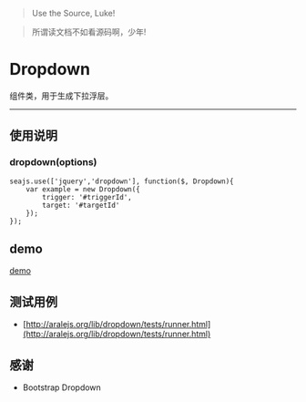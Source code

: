 >Use the Source, Luke!

>所谓读文档不如看源码啊，少年!

# Dropdown

组件类，用于生成下拉浮层。

---

## 使用说明

### dropdown(options)


```
seajs.use(['jquery','dropdown'], function($, Dropdown){
    var example = new Dropdown({
        trigger: '#triggerId',
        target: '#targetId'
    });
});
```

## demo

[demo](http://aralejs.org/lib/dropdown/examples/dropdown.htm)

## 测试用例

* [http://aralejs.org/lib/dropdown/tests/runner.html](http://aralejs.org/lib/dropdown/tests/runner.html)

## 感谢
* Bootstrap Dropdown
